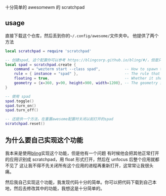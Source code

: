 十分简单的 awesomewm 的 scratchpad

## usage

直接下载这个仓库，然后丢到你的`~/.config/awesome/`文件夹中。
他提供了两个方法

```lua
local scratchpad = require 'scratchpad'

-- 创建spad, 这个配置你可以参考 https://blingcorp.github.io/bling/#/，但是只有下面几条在这里有用
local spad = scratchpad.create {
    command = "wezterm start --class spad",           -- How to spawn the scratchpad
    rule = { instance = "spad" },                     -- The rule that the scratchpad will be searched by
    floating = true,                                  -- Whether it should be floating (MUST BE TRUE FOR ANIMATIONS)
    geometry = {x=360, y=90, height=900, width=1200}, -- The geometry in a floating state
}

-- 使用 spad
spad.toggle()
spad.turn_on()
spad.turn_off()

-- 还提供一个方法，在重置awesome配置时关闭以前打开的spad
scratchpad.reset()
```

## 为什么要自己实现这个功能

我本来是使用[bling](https://blingcorp.github.io/bling/)实现这个功能，但是他有一个问题
有时候他会把其他正常打开的应用识别成 scratchpad，用 float 形式打开，然后在 unfocus 后整个应用就都不见了
这让我不得不先关闭所有这个应用的进程再重新打开，这常常让我很头痛。

然后我自己实现这个功能，我发现代码十分的简单。你可以把代码下载到自己本地，然后去修改其中的功能，我想这是十分简单的。
